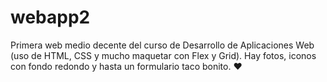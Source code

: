 # webapp2
Primera web medio decente del curso de Desarrollo de Aplicaciones Web (uso de HTML, CSS y mucho maquetar con Flex y Grid). Hay fotos, iconos con fondo redondo y hasta un formulario taco bonito. ❤️